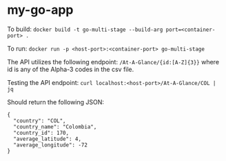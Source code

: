 # my-go-app

To build:
`docker build -t go-multi-stage --build-arg port=<container-port> .`

To run:
`docker run -p <host-port>:<container-port> go-multi-stage`

The API utilizes the following endpoint: 
`/At-A-Glance/{id:[A-Z]{3}}`
where id is any of the Alpha-3 codes in the csv file.

Testing the API endpoint:
`curl localhost:<host-port>/At-A-Glance/COL | jq`

Should return the following JSON:
```
{
  "country": "COL",
  "country_name": "Colombia",
  "country_id": 170,
  "average_latitude": 4,
  "average_longitude": -72
}
```